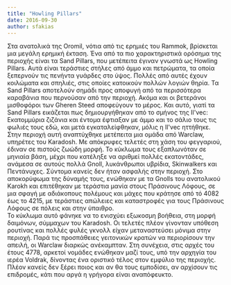 ```yaml
---
title: "Howling Pillars"
date: 2016-09-30
author: sfakias
---
```


Στα ανατολικά της Oromil, νότια από τις ερημιές του Rammok, βρίσκεται μια
μεγάλη ερημική έκταση. Ένα από τα πιο χαρακτηριστικά ορόσημα της περιοχής
είναι τα Sand Pillars, που μετέπειτα έγιναν γνωστά ως Howling Pillars. Αυτά
είναι τεράστιες στήλες από άμμο και πετρώματα, τα οποία ξεπερνούν τις πενήντα
γυάρδες στο ύψος. Πολλές από αυτές έχουν κοιλώματα και σπηλιές, στις οποίες
κατοικούν πολλών λογιών θηρία. Τα Sand Pillars αποτελούν σημάδι προς αποφυγή
από τα περισσότερα καραβάνια που περνούσαν από την περιοχή. Ακόμα και οι
βετεράνοι μισθοφόροι των Gheren Steed αποφεύγουν το μέρος. Και αυτό, γιατί τα
Sand Pillars εικάζεται πως δημιουργήθηκαν από το σμήνος της Il'vec:
Εκατομμύρια ζιζάνια και έντομα έφτιαξαν με άμμο και το σάλιο τους τις φωλιές
τους εδώ, και μετά εγκαταλείφθηκαν, μόλις η Il'vec ηττήθηκε.  
Στην περιοχή αυτή αναπτύχθηκε μετέπειτα μια ομάδα από Warclaw, υπηρέτες του
Karadosh. Με απόκρυφες τελετές στη χάση του φεγγαριού, έδιναν σε πιστούς ζωώδη
μορφή. Το κύκλωμα τους εξαπλωνόταν σε μηνιαία βάση, μέχρι που κατέληξε να
αριθμεί πολλές εκατοντάδες, ανάμεσα σε αυτούς πολλά Gnoll, λυκάνθρωποι
υβρίδια, Skinwalkers και Πεντάνυχες. Σύντομα κανείς δεν ήταν ασφαλής στην
περιοχή. Στο αποκορύφωμα της δύναμής τους, ενώθηκαν με τα Gnolls του
ανατολικού Karokh και επιτέθηκαν με τεράστια μανία στους Πράσινους Λόφους, σε
μια σφαγή με αδιάκοπους πολέμους και μάχες που κράτησε από τό 4082 έως το
4215, με τεράστιες απώλειες και καταστροφές για τους Πράσινους Λόφους σε
πόλεις και στην ύπαιθρο.  
Το κύκλωμα αυτό φάνηκε να το ενισχύει εξωκοσμη βοήθεια, στη μορφή δαιμόνων,
σύμμαχων του Karadosh. Οι τελετές πλέον γίνονταν υπόθεση ρουτίνας και πολλές
φυλές γκνολλ είχαν μεταναστεύσει μόνιμα στην περιοχή. Παρά τις προσπάθειες
γειτονικών κρατών να περιορίσουν την απειλή, οι Warclaw διαρκώς ανέκαμπταν.
Στη συνέχεια, στις αρχές του έτους 4778, αρκετοί νομάδες ενώθηκαν μαζί τους,
υπό την αρχηγία του ιερέα Voldrak, δίνοντας ένα οριστικό τέλος στον εμφύλιο
της περιοχής. Πλέον κανείς δεν ξέρει ποιος και αν θα τους εμποδίσει, αν
αρχίσουν τις επιδρομές, κάτι που αργά η γρήγορα είναι αναπόφευκτο.


